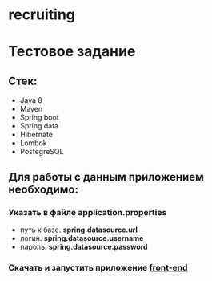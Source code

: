 # recruiting
# Тестовое задание


## Стек:
- Java 8
- Maven
- Spring boot
- Spring data
- Hibernate
- Lombok
- PostegreSQL

## Для работы с данным приложением необходимо:
### Указать в файле application.properties 
- путь к базе. **spring.datasource.url**
- логин. **spring.datasource.username**
- пароль. **spring.datasource.password**

### Скачать и запустить приложение [front-end](https://github.com/Oleg-Borovik/recruiting-fe)
